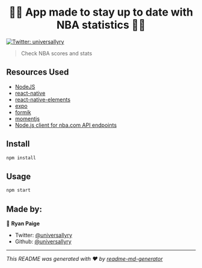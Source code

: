 <h1 align="center">👋👋 App made to stay up to date with NBA statistics 👋👋</h1>
<p>
  <a href="https://twitter.com/universallyry" target="_blank">
    <img alt="Twitter: universallyry" src="https://img.shields.io/twitter/follow/universallyry.svg?style=social" />
  </a>
</p>

> Check NBA scores and stats

## Resources Used

- [NodeJS](https://nodejs.org/en/download/)
- [react-native](https://reactnative.dev/)
- [react-native-elements](https://reactnativeelements.com/)
- [expo](https://expo.io/)
- [formik](https://formik.org/docs/guides/react-native)
- [momentjs](https://momentjs.com/)
- [Node.js client for nba.com API endpoints](https://github.com/bttmly/nba)

## Install

```sh
npm install
```

## Usage

```sh
npm start
```

## Made by:

👤 **Ryan Paige**

- Twitter: [@universallyry](https://twitter.com/universallyry)
- Github: [@universallyry](https://github.com/universallyry)

---

_This README was generated with ❤️ by [readme-md-generator](https://github.com/kefranabg/readme-md-generator)_
